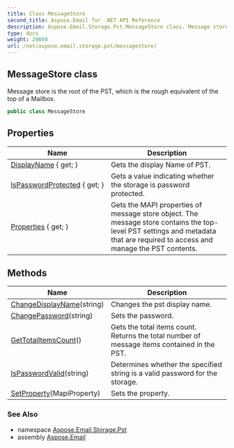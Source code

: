 ```yaml
---
title: Class MessageStore
second_title: Aspose.Email for .NET API Reference
description: Aspose.Email.Storage.Pst.MessageStore class. Message store is the root of the PST which is the rough equivalent of the top of a Mailbox
type: docs
weight: 20660
url: /net/aspose.email.storage.pst/messagestore/
---
```

## MessageStore class

Message store is the root of the PST, which is the rough equivalent of the top of a Mailbox.

```csharp
public class MessageStore
```

## Properties

| Name | Description |
| --- | --- |
| [DisplayName](../../aspose.email.storage.pst/messagestore/displayname/) { get; } | Gets the display Name of PST. |
| [IsPasswordProtected](../../aspose.email.storage.pst/messagestore/ispasswordprotected/) { get; } | Gets a value indicating whether the storage is password protected. |
| [Properties](../../aspose.email.storage.pst/messagestore/properties/) { get; } | Gets the MAPI properties of message store object. The message store contains the top-level PST settings and metadata that are required to access and manage the PST contents. |

## Methods

| Name | Description |
| --- | --- |
| [ChangeDisplayName](../../aspose.email.storage.pst/messagestore/changedisplayname/)(string) | Changes the pst display name. |
| [ChangePassword](../../aspose.email.storage.pst/messagestore/changepassword/)(string) | Sets the password. |
| [GetTotalItemsCount](../../aspose.email.storage.pst/messagestore/gettotalitemscount/)() | Gets the total items count. Returns the total number of message items contained in the PST. |
| [IsPasswordValid](../../aspose.email.storage.pst/messagestore/ispasswordvalid/)(string) | Determines whether the specified string is a valid password for the storage. |
| [SetProperty](../../aspose.email.storage.pst/messagestore/setproperty/)(MapiProperty) | Sets the property. |

### See Also

* namespace [Aspose.Email.Storage.Pst](../../aspose.email.storage.pst/)
* assembly [Aspose.Email](../../)


